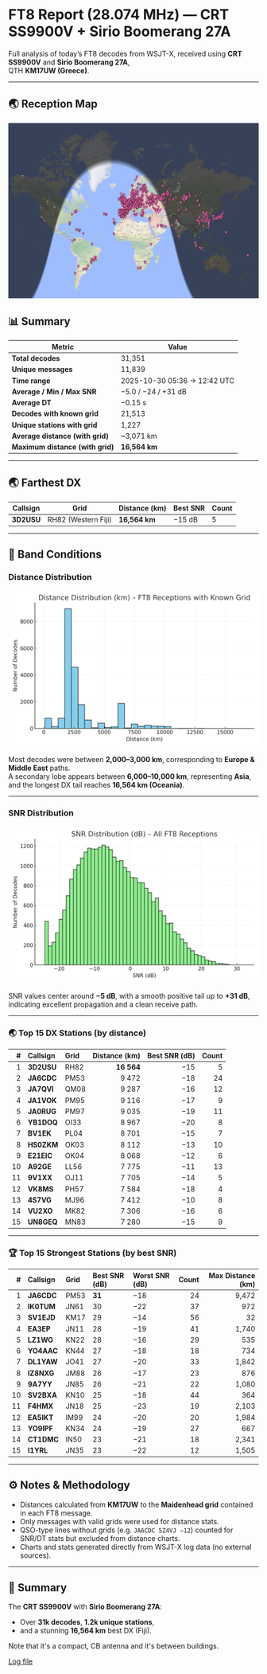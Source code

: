 # FT8 Report (28.074 MHz) — CRT SS9900V + Sirio Boomerang 27A

Full analysis of today’s FT8 decodes from WSJT-X, received using **CRT SS9900V** and **Sirio Boomerang 27A**,  
QTH **KM17UW (Greece)**.

---

## 🌏 Reception Map

![Map from PSKReporter](./FT8.jpg)

## 📊 Summary

| Metric | Value |
|--------|-------|
| **Total decodes** | 31,351 |
| **Unique messages** | 11,839 |
| **Time range** | 2025-10-30 05:36 → 12:42 UTC |
| **Average / Min / Max SNR** | −5.0 / −24 / +31 dB |
| **Average DT** | −0.15 s |
| **Decodes with known grid** | 21,513 |
| **Unique stations with grid** | 1,227 |
| **Average distance (with grid)** | ~3,071 km |
| **Maximum distance (with grid)** | **16,564 km** |

---

## 🌏 Farthest DX

| Callsign | Grid | Distance (km) | Best SNR | Count |
|-----------|------|---------------|-----------|--------|
| **3D2USU** | RH82 (Western Fiji) | **16,564 km** | −15 dB | 5 |

---

## 📡 Band Conditions

### Distance Distribution
![Distance Histogram](./ft8_distance_hist.png)

Most decodes were between **2,000–3,000 km**, corresponding to **Europe & Middle East** paths.  
A secondary lobe appears between **6,000–10,000 km**, representing **Asia**,  
and the longest DX tail reaches **16,564 km (Oceania)**.

---

### SNR Distribution
![SNR Histogram](./ft8_snr_hist.png)

SNR values center around **−5 dB**, with a smooth positive tail up to **+31 dB**,  
indicating excellent propagation and a clean receive path.

---

### 🌏 Top 15 DX Stations (by distance)

| # | Callsign | Grid | Distance (km) | Best SNR (dB) | Count |
|--:|:----------|:------|---------------:|---------------:|------:|
| 1 | **3D2USU** | RH82 | **16 564** | −15 | 5 |
| 2 | **JA6CDC** | PM53 | 9 472 | −18 | 24 |
| 3 | **JA7QVI** | QM08 | 9 287 | −16 | 12 |
| 4 | **JA1VOK** | PM95 | 9 116 | −17 | 9 |
| 5 | **JA0RUG** | PM97 | 9 035 | −19 | 11 |
| 6 | **YB1DOQ** | OI33 | 8 967 | −20 | 8 |
| 7 | **BV1EK** | PL04 | 8 701 | −15 | 7 |
| 8 | **HS0ZKM** | OK03 | 8 112 | −13 | 10 |
| 9 | **E21EIC** | OK04 | 8 068 | −12 | 6 |
| 10 | **A92GE** | LL56 | 7 775 | −11 | 13 |
| 11 | **9V1XX** | OJ11 | 7 705 | −14 | 5 |
| 12 | **VK8MS** | PH57 | 7 584 | −18 | 4 |
| 13 | **4S7VG** | MJ96 | 7 412 | −10 | 8 |
| 14 | **VU2XO** | MK82 | 7 306 | −16 | 6 |
| 15 | **UN8GEQ** | MN83 | 7 280 | −15 | 9 |


---

### 🏆 Top 15 Strongest Stations (by best SNR)

| # | Callsign | Grid | Best SNR (dB) | Worst SNR (dB) | Count | Max Distance (km) |
|--:|:----------|:------|:-------------|:---------------|------:|------------------:|
| 1 | **JA6CDC** | PM53 | **31** | −18 | 24 | 9,472 |
| 2 | **IK0TUM** | JN61 | 30 | −22 | 37 | 972 |
| 3 | **SV1EJD** | KM17 | 29 | −14 | 56 | 32 |
| 4 | **EA3EP** | JN11 | 28 | −19 | 41 | 1,740 |
| 5 | **LZ1WG** | KN22 | 28 | −16 | 29 | 535 |
| 6 | **YO4AAC** | KN44 | 27 | −18 | 18 | 734 |
| 7 | **DL1YAW** | JO41 | 27 | −20 | 33 | 1,842 |
| 8 | **IZ8NXG** | JM88 | 26 | −17 | 23 | 876 |
| 9 | **9A7YY** | JN85 | 26 | −21 | 22 | 1,080 |
| 10 | **SV2BXA** | KN10 | 25 | −18 | 44 | 364 |
| 11 | **F4HMX** | JN18 | 25 | −23 | 19 | 2,103 |
| 12 | **EA5IKT** | IM99 | 24 | −20 | 20 | 1,984 |
| 13 | **YO9IPF** | KN34 | 24 | −19 | 27 | 667 |
| 14 | **CT1DMC** | IN50 | 23 | −21 | 18 | 2,341 |
| 15 | **I1YRL** | JN35 | 23 | −22 | 12 | 1,505 |

---

## ⚙️ Notes & Methodology

- Distances calculated from **KM17UW** to the **Maidenhead grid** contained in each FT8 message.  
- Only messages with valid grids were used for distance stats.  
- QSO-type lines without grids (e.g. `JA6CDC 5Z4VJ −12`) counted for SNR/DT stats but excluded from distance charts.  
- Charts and stats generated directly from WSJT-X log data (no external sources).

---

## 🧭 Summary

The **CRT SS9900V** with **Sirio Boomerang 27A**:
- Over **31k decodes**, **1.2k unique stations**,  
- and a stunning **16,564 km** best DX (Fiji).  

Note that it's a compact, CB antenna and it's between buildings.  

[Log file](./CRT_SS990V_Sirio_Boomerang.txt)  
